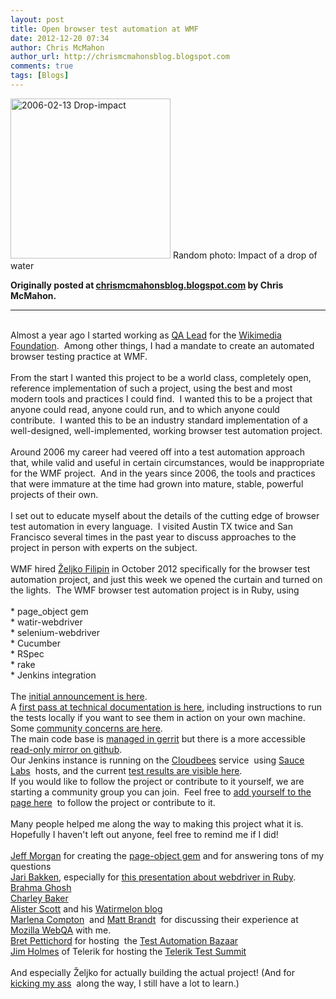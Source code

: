 ```yaml
---
layout: post
title: Open browser test automation at WMF
date: 2012-12-20 07:34
author: Chris McMahon
author_url: http://chrismcmahonsblog.blogspot.com
comments: true
tags: [Blogs]
---
```

<!--more-->

<a title="By Roger McLassus (Picture taken and uploaded by Roger McLassus.) [GFDL (http://www.gnu.org/copyleft/fdl.html) or CC-BY-SA-3.0 (http://creativecommons.org/licenses/by-sa/3.0/)], via Wikimedia Commons" href="http://commons.wikimedia.org/wiki/File%3A2006-02-13_Drop-impact.jpg"><img width="256" alt="2006-02-13 Drop-impact" src="//upload.wikimedia.org/wikipedia/commons/thumb/f/f8/2006-02-13_Drop-impact.jpg/256px-2006-02-13_Drop-impact.jpg" /></a> Random photo: Impact of a drop of water

<strong>Originally posted at <a href="http://chrismcmahonsblog.blogspot.com/2012/12/open-browser-test-automation-at-wmf.html">chrismcmahonsblog.blogspot.com</a> by Chris McMahon.</strong>

<hr />

<div>
<br>
Almost a year ago I started working as <a href="https://www.mediawiki.org/wiki/User:Cmcmahon" target="_blank">QA Lead</a> for the <a href="https://wikimediafoundation.org/wiki/Home" target="_blank">Wikimedia Foundation</a>.&nbsp; Among other things, I had a mandate to create an automated browser testing practice at WMF.<br>
<br>
From the start I wanted this project to be a world class, completely open, reference implementation of such a project, using the best and most modern tools and practices I could find.&nbsp; I wanted this to be a project that anyone could read, anyone could run, and to which anyone could contribute.&nbsp; I wanted this to be an industry standard implementation of a well-designed, well-implemented, working browser test automation project.<br>
<br>
Around 2006 my career had veered off into a test automation approach that, while valid and useful in certain circumstances, would be inappropriate for the WMF project.&nbsp; And in the years since 2006, the tools and practices that were immature at the time had grown into mature, stable, powerful projects of their own.&nbsp; <br>
<br>
I set out to educate myself about the details of the cutting edge of browser test automation in every language.&nbsp; I visited Austin TX twice and San Francisco several times in the past year to discuss approaches to the project in person with experts on the subject.&nbsp; <br>
<br>
WMF hired <a href="https://twitter.com/zeljkofilipin/" target="_blank">Željko Filipin</a> in October 2012 specifically for the browser test automation project, and just this week we opened the curtain and turned on the lights.&nbsp; The WMF browser test automation project is in Ruby, using<br>
<br>
* page_object gem<br>
* watir-webdriver<br>
* selenium-webdriver<br>
* Cucumber<br>
* RSpec<br>
* rake<br>
* Jenkins integration<br>
<br>
The <a href="http://www.gossamer-threads.com/lists/wiki/wikitech/319419" target="_blank">initial announcement is here</a>. <br>
A <a href="https://www.mediawiki.org/wiki/QA/running_and_writing_browser_tests" target="_blank">first pass at technical documentation is here</a>, including instructions to run the tests locally if you want to see them in action on your own machine. <br>
Some <a href="https://www.mediawiki.org/wiki/Browser_testing/community_automated_browser_testing" target="_blank">community concerns are here</a>. <br>
The main code base is <a href="https://gerrit.wikimedia.org/r/#/q/status:merged+project:qa/browsertests,n,z" target="_blank">managed in gerrit</a> but there is a more accessible <a href="https://github.com/wikimedia/qa-browsertests" target="_blank">read-only mirror on github</a>. <br>
Our Jenkins instance is running on the <a href="http://www.cloudbees.com/" target="_blank">Cloudbees</a> service&nbsp; using <a href="https://saucelabs.com/" target="_blank">Sauce Labs</a>&nbsp; hosts, and the current <a href="https://wmf.ci.cloudbees.com/" target="_blank">test results are visible here</a>. <br>
If you would like to follow the project or contribute to it yourself, we are starting a community group you can join.&nbsp; Feel free to <a href="https://www.mediawiki.org/wiki/Groups/Proposals/Browser_testing" target="_blank">add yourself to the page here</a>&nbsp; to follow the project or contribute to it. <br>
<br>
Many people helped me along the way to making this project what it is.&nbsp; Hopefully I haven't left out anyone, feel free to remind me if I did! <br>
<br>
<a href="https://twitter.com/@chzy" target="_blank">Jeff Morgan</a> for creating the <a href="https://github.com/cheezy/page-object" target="_blank">page-object gem</a> and for answering tons of my questions<br>
<a href="https://twitter.com/jarib" target="_blank">Jari Bakken</a>, especially for <a href="https://speakerdeck.com/jarib/automating-130-browser-platform-and-language-combinations-without-going-insane" target="_blank">this presentation about webdriver in Ruby</a>. <br>
<a href="https://twitter.com/bramhaghosh" target="_blank">Brahma Ghosh</a><br>
<a href="https://twitter.com/charley_baker" target="_blank">Charley Baker</a><br>
<a href="https://twitter.com/alisterscott" target="_blank">Alister Scott</a> and his <a href="http://watirmelon.com/" target="_blank">Watirmelon blog</a><br>
<a href="https://twitter.com/marlenac" target="_blank">Marlena Compton</a>&nbsp; and <a href="https://twitter.com/m8ttyb" target="_blank">Matt Brandt</a>&nbsp; for discussing their experience at <a href="https://quality.mozilla.org/" target="_blank">Mozilla WebQA</a> with me. <br>
<a href="https://twitter.com/bpettichord" target="_blank">Bret Pettichord</a> for hosting&nbsp; the <a href="http://watir.com/test-automation-bazaar/" target="_blank">Test Automation Bazaar</a> <br>
<a href="https://twitter.com/aJimHolmes" target="_blank">Jim Holmes</a> of Telerik for hosting the <a href="http://www.telerik.com/automated-testing-tools/blog/12-05-07/telerik-testing-summit-wrapup.aspx" target="_blank">Telerik Test Summit </a><br>
<br>
And especially Željko for actually building the actual project! (And for <a href="http://kickurass.org/" target="_blank">kicking my ass</a>&nbsp; along the way, I still have a lot to learn.)
<div style="clear:both;"></div>
</div>
